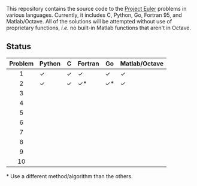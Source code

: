This repository contains the source code to the [Project Euler](https://projecteuler.net/ "Project Euler") problems in various languages.
Currently, it includes C, Python, Go, Fortran 95, and Matlab/Octave.
All of the solutions will be attempted without use of proprietary functions, *i.e.* no built-in Matlab functions that aren't in Octave.

## Status
| Problem | Python | C | Fortran | Go | Matlab/Octave |
| :---: | --- | --- | --- | --- | --- |
| 1 | ✓ | ✓ | ✓ | ✓ | ✓ |
| 2 | ✓ | ✓ | ✓\* | ✓\* | ✓ |
| 3 |  |  |  |  |  |
| 4 |  |  |  |  |  |
| 5 |  |  |  |  |  |
| 6 |  |  |  |  |  |
| 7 |  |  |  |  |  |
| 8 |  |  |  |  |  |
| 9 |  |  |  |  |  |
| 10|  |  |  |  |  |

\* Use a different method/algorithm than the others.

